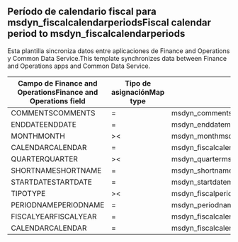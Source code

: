 ## <a name="fiscal-calendar-period-to-msdyn_fiscalcalendarperiods"></a><span data-ttu-id="8d2cc-101">Período de calendario fiscal para msdyn_fiscalcalendarperiods</span><span class="sxs-lookup"><span data-stu-id="8d2cc-101">Fiscal calendar period to msdyn_fiscalcalendarperiods</span></span>

<span data-ttu-id="8d2cc-102">Esta plantilla sincroniza datos entre aplicaciones de Finance and Operations y Common Data Service.</span><span class="sxs-lookup"><span data-stu-id="8d2cc-102">This template synchronizes data between Finance and Operations apps and Common Data Service.</span></span>

<span data-ttu-id="8d2cc-103">Campo de Finance and Operations</span><span class="sxs-lookup"><span data-stu-id="8d2cc-103">Finance and Operations field</span></span> | <span data-ttu-id="8d2cc-104">Tipo de asignación</span><span class="sxs-lookup"><span data-stu-id="8d2cc-104">Map type</span></span> | <span data-ttu-id="8d2cc-105">Otro campo de Dynamics 365</span><span class="sxs-lookup"><span data-stu-id="8d2cc-105">Other Dynamics 365 field</span></span> | <span data-ttu-id="8d2cc-106">Valor predeterminado</span><span class="sxs-lookup"><span data-stu-id="8d2cc-106">Default value</span></span>
---|---|---|---
<span data-ttu-id="8d2cc-107">COMMENTS</span><span class="sxs-lookup"><span data-stu-id="8d2cc-107">COMMENTS</span></span> | = | <span data-ttu-id="8d2cc-108">msdyn_comments</span><span class="sxs-lookup"><span data-stu-id="8d2cc-108">msdyn_comments</span></span> | 
<span data-ttu-id="8d2cc-109">ENDDATE</span><span class="sxs-lookup"><span data-stu-id="8d2cc-109">ENDDATE</span></span> | = | <span data-ttu-id="8d2cc-110">msdyn_enddate</span><span class="sxs-lookup"><span data-stu-id="8d2cc-110">msdyn_enddate</span></span> | 
<span data-ttu-id="8d2cc-111">MONTH</span><span class="sxs-lookup"><span data-stu-id="8d2cc-111">MONTH</span></span> | >< | <span data-ttu-id="8d2cc-112">msdyn_month</span><span class="sxs-lookup"><span data-stu-id="8d2cc-112">msdyn_month</span></span> | 
<span data-ttu-id="8d2cc-113">CALENDAR</span><span class="sxs-lookup"><span data-stu-id="8d2cc-113">CALENDAR</span></span> | = | <span data-ttu-id="8d2cc-114">msdyn_fiscalcalendar.msdyn_calendar</span><span class="sxs-lookup"><span data-stu-id="8d2cc-114">msdyn_fiscalcalendar.msdyn_calendar</span></span> | 
<span data-ttu-id="8d2cc-115">QUARTER</span><span class="sxs-lookup"><span data-stu-id="8d2cc-115">QUARTER</span></span> | >< | <span data-ttu-id="8d2cc-116">msdyn_quarter</span><span class="sxs-lookup"><span data-stu-id="8d2cc-116">msdyn_quarter</span></span> | 
<span data-ttu-id="8d2cc-117">SHORTNAME</span><span class="sxs-lookup"><span data-stu-id="8d2cc-117">SHORTNAME</span></span> | = | <span data-ttu-id="8d2cc-118">msdyn_shortname</span><span class="sxs-lookup"><span data-stu-id="8d2cc-118">msdyn_shortname</span></span> | 
<span data-ttu-id="8d2cc-119">STARTDATE</span><span class="sxs-lookup"><span data-stu-id="8d2cc-119">STARTDATE</span></span> | = | <span data-ttu-id="8d2cc-120">msdyn_startdate</span><span class="sxs-lookup"><span data-stu-id="8d2cc-120">msdyn_startdate</span></span> | 
<span data-ttu-id="8d2cc-121">TIPO</span><span class="sxs-lookup"><span data-stu-id="8d2cc-121">TYPE</span></span> | >< | <span data-ttu-id="8d2cc-122">msdyn_fiscalperiodtype</span><span class="sxs-lookup"><span data-stu-id="8d2cc-122">msdyn_fiscalperiodtype</span></span> | 
<span data-ttu-id="8d2cc-123">PERIODNAME</span><span class="sxs-lookup"><span data-stu-id="8d2cc-123">PERIODNAME</span></span> | = | <span data-ttu-id="8d2cc-124">msdyn_periodname</span><span class="sxs-lookup"><span data-stu-id="8d2cc-124">msdyn_periodname</span></span> | 
<span data-ttu-id="8d2cc-125">FISCALYEAR</span><span class="sxs-lookup"><span data-stu-id="8d2cc-125">FISCALYEAR</span></span> | = | <span data-ttu-id="8d2cc-126">msdyn_fiscalcalendaryear.msdyn_name</span><span class="sxs-lookup"><span data-stu-id="8d2cc-126">msdyn_fiscalcalendaryear.msdyn_name</span></span> | 
<span data-ttu-id="8d2cc-127">CALENDAR</span><span class="sxs-lookup"><span data-stu-id="8d2cc-127">CALENDAR</span></span> | = | <span data-ttu-id="8d2cc-128">msdyn_fiscalcalendaryear.msdyn_fiscalcalendarname</span><span class="sxs-lookup"><span data-stu-id="8d2cc-128">msdyn_fiscalcalendaryear.msdyn_fiscalcalendarname</span></span> | 
